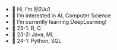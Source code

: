 - 👋 Hi, I’m @2Ju1
- 👀 I’m interested in AI, Computer Science
- 🌱 I’m currently learning DeepLearning!
- 💚 23-1: R, C
- 💚 23-2: Java, ML
- 💚 24-1: Python, SQL 


<!---
2Ju1/2Ju1 is a ✨ special ✨ repository because its `README.md` (this file) appears on your GitHub profile.
You can click the Preview link to take a look at your changes.
--->
